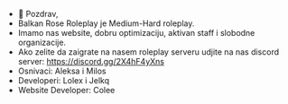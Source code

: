 - 👋 Pozdrav,
- Balkan Rose Roleplay je Medium-Hard roleplay.
- Imamo nas website, dobru optimizaciju, aktivan staff i slobodne organizacije.
- Ako zelite da zaigrate na nasem roleplay serveru udjite na nas discord server: https://discord.gg/2X4hF4yXns
- Osnivaci: Aleksa i Milos
- Developeri: Lolex i Jelkq
- Website Developer: Colee



